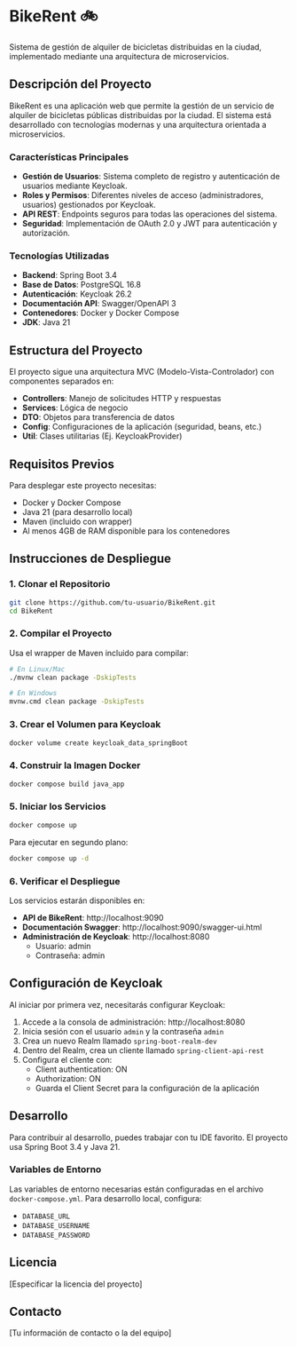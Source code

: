 # BikeRent 🚲

Sistema de gestión de alquiler de bicicletas distribuidas en la ciudad, implementado mediante una arquitectura de microservicios.

## Descripción del Proyecto

BikeRent es una aplicación web que permite la gestión de un servicio de alquiler de bicicletas públicas distribuidas por la ciudad. El sistema está desarrollado con tecnologías modernas y una arquitectura orientada a microservicios.

### Características Principales

- **Gestión de Usuarios**: Sistema completo de registro y autenticación de usuarios mediante Keycloak.
- **Roles y Permisos**: Diferentes niveles de acceso (administradores, usuarios) gestionados por Keycloak.
- **API REST**: Endpoints seguros para todas las operaciones del sistema.
- **Seguridad**: Implementación de OAuth 2.0 y JWT para autenticación y autorización.

### Tecnologías Utilizadas

- **Backend**: Spring Boot 3.4
- **Base de Datos**: PostgreSQL 16.8
- **Autenticación**: Keycloak 26.2
- **Documentación API**: Swagger/OpenAPI 3
- **Contenedores**: Docker y Docker Compose
- **JDK**: Java 21

## Estructura del Proyecto

El proyecto sigue una arquitectura MVC (Modelo-Vista-Controlador) con componentes separados en:

- **Controllers**: Manejo de solicitudes HTTP y respuestas
- **Services**: Lógica de negocio
- **DTO**: Objetos para transferencia de datos
- **Config**: Configuraciones de la aplicación (seguridad, beans, etc.)
- **Util**: Clases utilitarias (Ej. KeycloakProvider)

## Requisitos Previos

Para desplegar este proyecto necesitas:

- Docker y Docker Compose
- Java 21 (para desarrollo local)
- Maven (incluido con wrapper)
- Al menos 4GB de RAM disponible para los contenedores

## Instrucciones de Despliegue

### 1. Clonar el Repositorio

```bash
git clone https://github.com/tu-usuario/BikeRent.git
cd BikeRent
```

### 2. Compilar el Proyecto

Usa el wrapper de Maven incluido para compilar:

```bash
# En Linux/Mac
./mvnw clean package -DskipTests

# En Windows
mvnw.cmd clean package -DskipTests
```

### 3. Crear el Volumen para Keycloak

```bash
docker volume create keycloak_data_springBoot
```

### 4. Construir la Imagen Docker

```bash
docker compose build java_app
```

### 5. Iniciar los Servicios

```bash
docker compose up
```

Para ejecutar en segundo plano:

```bash
docker compose up -d
```

### 6. Verificar el Despliegue

Los servicios estarán disponibles en:

- **API de BikeRent**: http://localhost:9090
- **Documentación Swagger**: http://localhost:9090/swagger-ui.html
- **Administración de Keycloak**: http://localhost:8080
  - Usuario: admin
  - Contraseña: admin

## Configuración de Keycloak

Al iniciar por primera vez, necesitarás configurar Keycloak:

1. Accede a la consola de administración: http://localhost:8080
2. Inicia sesión con el usuario `admin` y la contraseña `admin`
3. Crea un nuevo Realm llamado `spring-boot-realm-dev`
4. Dentro del Realm, crea un cliente llamado `spring-client-api-rest`
5. Configura el cliente con:
   - Client authentication: ON
   - Authorization: ON
   - Guarda el Client Secret para la configuración de la aplicación

## Desarrollo

Para contribuir al desarrollo, puedes trabajar con tu IDE favorito. El proyecto usa Spring Boot 3.4 y Java 21.

### Variables de Entorno

Las variables de entorno necesarias están configuradas en el archivo `docker-compose.yml`. Para desarrollo local, configura:

- `DATABASE_URL`
- `DATABASE_USERNAME`
- `DATABASE_PASSWORD`

## Licencia

[Especificar la licencia del proyecto]

## Contacto

[Tu información de contacto o la del equipo]
